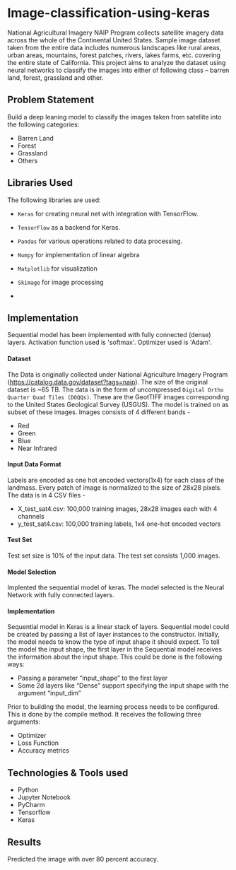 # Image-classification-using-keras
National Agricultural Imagery NAIP Program collects satellite imagery data across the whole of
the Continental United States. Sample image dataset taken from the entire data includes numerous landscapes like rural areas, urban areas, mountains, forest
patches, rivers, lakes farms, etc. covering the entire state of California. This project aims to analyze the dataset using neural networks to classify the images into
either of following class – barren land, forest, grassland and other.

## Problem Statement
Build a deep leaning model to classify the images taken from satellite into the following categories:
   -  Barren Land
   -  Forest
   -  Grassland
   -  Others

## Libraries Used
The following libraries are used:
   -  `Keras` for creating neural net with integration with TensorFlow.

   -  `TensorFlow` as a backend for Keras.

   -  `Pandas` for various operations related to data processing.

   -  `Numpy` for implementation of linear algebra

   -  `Matplotlib`  for visualization 

   -  `Skimage` for image processing
   
   - 


## Implementation
Sequential model has been implemented with fully connected (dense) layers. Activation function used is 'softmax'. Optimizer used is 'Adam'.

#### Dataset
The Data is originally collected under National Agriculture Imagery Program (https://catalog.data.gov/dataset?tags=naip). The size of the original dataset is ~65 TB. The data is in the form of uncompressed `Digital Ortho Quarter Quad Tiles (DOQQs)`. These are the GeotTIFF images corresponding to the United States Geological Survey (USGUS). The model is trained on as subset of these images. Images consists of 4 different bands - 
   - Red 
   - Green 
   - Blue 
   - Near Infrared

#### Input Data Format
Labels are encoded as one hot encoded vectors(1x4) for each class of the landmass. Every patch of image is normalized to the size of 28x28 pixels. The data is in 4 CSV files -
   - X_test_sat4.csv: 100,000 training images, 28x28 images each with 4 channels 
   - y_test_sat4.csv: 100,000 training labels, 1x4 one-hot encoded vectors 

#### Test Set
Test set size is 10% of the input data. The test set consists 1,000 images. 

#### Model Selection
Implented the sequential model of keras. The model selected is the Neural Network with fully connected layers.

#### Implementation
 
Sequential model in Keras is a linear stack of layers. Sequential model could be created by passing a list of layer instances to the constructor. Initially, the model needs to know the type of input shape it should expect. To tell the model the input shape, the first layer in the Sequential model receives the information about the input shape. This could be done is the following ways:
   - Passing a parameter “input_shape” to the first layer
   - Some 2d layers like “Dense” support specifying the input shape with the argument “input_dim”
 
Prior to building the model, the learning process needs to be configured. This is done by the compile method. It receives the following three arguments:
   - Optimizer
   - Loss Function
   - Accuracy metrics


## Technologies & Tools used
 - Python 
 - Jupyter Notebook
 - PyCharm
 - Tensorflow
 - Keras

## Results
Predicted the image with over 80 percent accuracy.









